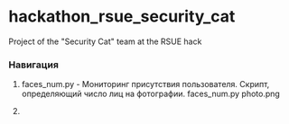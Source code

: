 # hackathon_rsue_security_cat
Project of the "Security Cat" team at the RSUE hack

### Навигация
1) faces_num.py - Мониторинг присутствия пользователя. Скрипт, определяющий число лиц на фотографии.
faces_num.py photo.png

2) 
